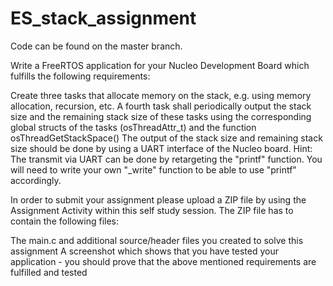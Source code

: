 # ES_stack_assignment

Code can be found on the master branch.

Write a FreeRTOS application for your Nucleo Development Board which fulfills the following requirements:

Create three tasks that allocate memory on the stack, e.g. using memory allocation, recursion, etc.
A fourth task shall periodically output the stack size and the remaining stack size of these tasks using the corresponding global structs of the tasks (osThreadAttr_t) and the function osThreadGetStackSpace()
The output of the stack size and remaining stack size should be done by using a UART interface of the Nucleo board.
Hint: The transmit via UART can be done by retargeting the "printf" function. You will need to write your own "_write" function to be able to use "printf" accordingly.

In order to submit your assignment please upload a ZIP file by using the Assignment Activity within this self study session.
The ZIP file has to contain the following files:

The main.c and additional source/header files you created to solve this assignment
A screenshot which shows that you have tested your application - you should prove that the above mentioned requirements are fulfilled and tested
